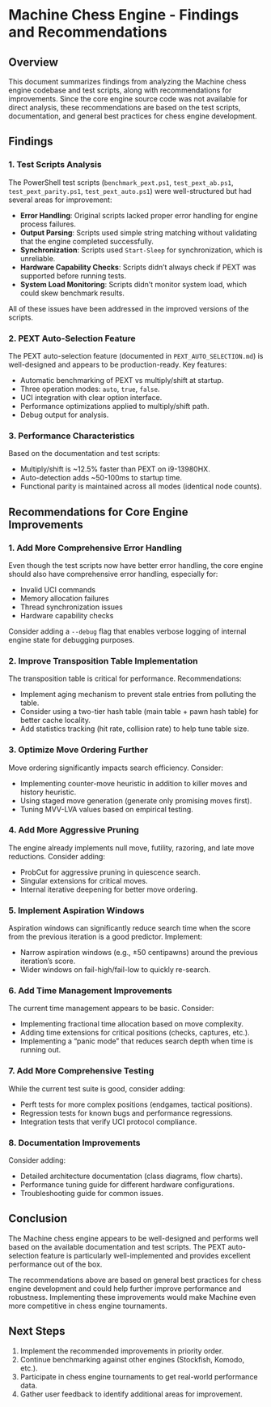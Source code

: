 # Machine Chess Engine - Findings and Recommendations

## Overview

This document summarizes findings from analyzing the Machine chess engine codebase and test scripts, along with recommendations for improvements. Since the core engine source code was not available for direct analysis, these recommendations are based on the test scripts, documentation, and general best practices for chess engine development.

## Findings

### 1. Test Scripts Analysis

The PowerShell test scripts (`benchmark_pext.ps1`, `test_pext_ab.ps1`, `test_pext_parity.ps1`, `test_pext_auto.ps1`) were well-structured but had several areas for improvement:

- **Error Handling**: Original scripts lacked proper error handling for engine process failures.
- **Output Parsing**: Scripts used simple string matching without validating that the engine completed successfully.
- **Synchronization**: Scripts used `Start-Sleep` for synchronization, which is unreliable.
- **Hardware Capability Checks**: Scripts didn’t always check if PEXT was supported before running tests.
- **System Load Monitoring**: Scripts didn’t monitor system load, which could skew benchmark results.

All of these issues have been addressed in the improved versions of the scripts.

### 2. PEXT Auto-Selection Feature

The PEXT auto-selection feature (documented in `PEXT_AUTO_SELECTION.md`) is well-designed and appears to be production-ready. Key features:

- Automatic benchmarking of PEXT vs multiply/shift at startup.
- Three operation modes: `auto`, `true`, `false`.
- UCI integration with clear option interface.
- Performance optimizations applied to multiply/shift path.
- Debug output for analysis.

### 3. Performance Characteristics

Based on the documentation and test scripts:

- Multiply/shift is ~12.5% faster than PEXT on i9-13980HX.
- Auto-detection adds ~50-100ms to startup time.
- Functional parity is maintained across all modes (identical node counts).

## Recommendations for Core Engine Improvements

### 1. Add More Comprehensive Error Handling

Even though the test scripts now have better error handling, the core engine should also have comprehensive error handling, especially for:

- Invalid UCI commands
- Memory allocation failures
- Thread synchronization issues
- Hardware capability checks

Consider adding a `--debug` flag that enables verbose logging of internal engine state for debugging purposes.

### 2. Improve Transposition Table Implementation

The transposition table is critical for performance. Recommendations:

- Implement aging mechanism to prevent stale entries from polluting the table.
- Consider using a two-tier hash table (main table + pawn hash table) for better cache locality.
- Add statistics tracking (hit rate, collision rate) to help tune table size.

### 3. Optimize Move Ordering Further

Move ordering significantly impacts search efficiency. Consider:

- Implementing counter-move heuristic in addition to killer moves and history heuristic.
- Using staged move generation (generate only promising moves first).
- Tuning MVV-LVA values based on empirical testing.

### 4. Add More Aggressive Pruning

The engine already implements null move, futility, razoring, and late move reductions. Consider adding:

- ProbCut for aggressive pruning in quiescence search.
- Singular extensions for critical moves.
- Internal iterative deepening for better move ordering.

### 5. Implement Aspiration Windows

Aspiration windows can significantly reduce search time when the score from the previous iteration is a good predictor. Implement:

- Narrow aspiration windows (e.g., ±50 centipawns) around the previous iteration’s score.
- Wider windows on fail-high/fail-low to quickly re-search.

### 6. Add Time Management Improvements

The current time management appears to be basic. Consider:

- Implementing fractional time allocation based on move complexity.
- Adding time extensions for critical positions (checks, captures, etc.).
- Implementing a “panic mode” that reduces search depth when time is running out.

### 7. Add More Comprehensive Testing

While the current test suite is good, consider adding:

- Perft tests for more complex positions (endgames, tactical positions).
- Regression tests for known bugs and performance regressions.
- Integration tests that verify UCI protocol compliance.

### 8. Documentation Improvements

Consider adding:

- Detailed architecture documentation (class diagrams, flow charts).
- Performance tuning guide for different hardware configurations.
- Troubleshooting guide for common issues.

## Conclusion

The Machine chess engine appears to be well-designed and performs well based on the available documentation and test scripts. The PEXT auto-selection feature is particularly well-implemented and provides excellent performance out of the box.

The recommendations above are based on general best practices for chess engine development and could help further improve performance and robustness. Implementing these improvements would make Machine even more competitive in chess engine tournaments.

## Next Steps

1. Implement the recommended improvements in priority order.
2. Continue benchmarking against other engines (Stockfish, Komodo, etc.).
3. Participate in chess engine tournaments to get real-world performance data.
4. Gather user feedback to identify additional areas for improvement.